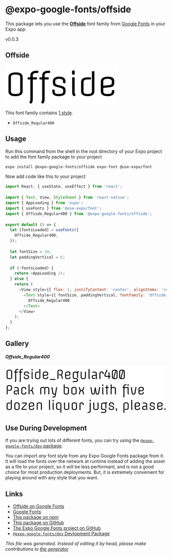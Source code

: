 # @expo-google-fonts/offside

This package lets you use the [**Offside**](https://fonts.google.com/specimen/Offside) font family from [Google Fonts](https://fonts.google.com/) in your Expo app.

v0.0.3

## Offside

![Offside](./font-family.png)

This font family contains [1 style](#gallery).

- `Offside_Regular400`

## Usage

Run this command from the shell in the root directory of your Expo project to add the font family package to your project
```sh
expo install @expo-google-fonts/offside expo-font @use-expo/font
```

Now add code like this to your project
```js
import React, { useState, useEffect } from 'react';

import { Text, View, StyleSheet } from 'react-native';
import { AppLoading } from 'expo';
import { useFonts } from '@use-expo/font';
import { Offside_Regular400 } from '@expo-google-fonts/offside';

export default () => {
  let [fontsLoaded] = useFonts({
    Offside_Regular400,
  });

  let fontSize = 24;
  let paddingVertical = 6;

  if (!fontsLoaded) {
    return <AppLoading />;
  } else {
    return (
      <View style={{ flex: 1, justifyContent: 'center', alignItems: 'center' }}>
        <Text style={{ fontSize, paddingVertical, fontFamily: 'Offside_Regular400' }}>
          Offside_Regular400
        </Text>
      </View>
    );
  }
};

```

## Gallery

##### Offside_Regular400
![Offside_Regular400](./c98690ef66d169347f8cc0792c75158c05d2b92130f122f890ac9cbd756c13e7.ttf.png)


## Use During Development

If you are trying out lots of different fonts, you can try using the [`@expo-google-fonts/dev` package](https://www.npmjs.com/package/@expo-google-fonts/dev).

You can import *any* font style from any Expo Google Fonts package from it. It will load the fonts
over the network at runtime instead of adding the asset as a file to your project, so it will be 
less performant, and is not a good choice for most production deployments. But, it is extremely convenient
for playing around with any style that you want.

## Links

- [Offside on Google Fonts](https://fonts.google.com/specimen/Offside)
- [Google Fonts](https://fonts.google.com/)
- [This package on npm](https://www.npmjs.com/package/@expo-google-fonts/offside)
- [This package on GitHub](https://github.com/expo/google-fonts/tree/master/font-packages/offside)
- [The Expo Google Fonts project on GitHub](https://github.com/expo/google-fonts)
- [`@expo-google-fonts/dev` Devlopment Package](https://github.com/expo/google-fonts/tree/master/font-packages/dev)


*This file was generated. Instead of editing it by head, please make contributions to [the generator](https://github.com/expo/google-fonts/tree/master/packages/generator)*
